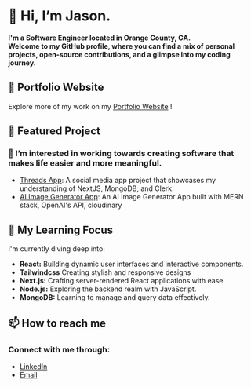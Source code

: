 # 👋 Hi, I’m Jason.
**I'm a Software Engineer located in Orange County, CA.**  
**Welcome to my GitHub profile, where you can find a mix of personal projects, open-source contributions, and a glimpse into my coding journey.**

## 🔗 Portfolio Website

Explore more of my work on my <a href="https://jasonngo-portfolio.vercel.app/" >Portfolio Website</a> !


## 🌟 Featured Project
### 👀 I’m interested in working towards creating software that makes life easier and more meaningful.

* [Threads App](https://github.com/jasonsonthanhngo/threads_app): A social media app project that showcases my understanding of NextJS, MongoDB, and Clerk.
* [AI Image Generator App](https://github.com/jasonsonthanhngo/AI_Image_Generator): An AI Image Generator App built with MERN stack, OpenAI's API, cloudinary


## 🌱 My Learning Focus

I'm currently diving deep into:

- **React:** Building dynamic user interfaces and interactive components.
- **Tailwindcss** Creating stylish and responsive designs
- **Next.js:** Crafting server-rendered React applications with ease.
- **Node.js:** Exploring the backend realm with JavaScript.
- **MongoDB:** Learning to manage and query data effectively.

## 📫 How to reach me 
### Connect with me through:
* <a href="https://www.linkedin.com/in/jasonsonthanhngo/" target="_blank">LinkedIn</a>  
* <a href="mailto:jasonsonthanhngo@gmail.com" target="_blank">Email</a>


<!---
jasonsonthanhngo/jasonsonthanhngo is a ✨ special ✨ repository because its `README.md` (this file) appears on your GitHub profile.
You can click the Preview link to take a look at your changes.
--->
